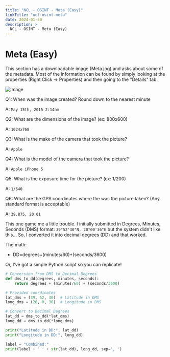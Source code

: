 ```yaml
---
title: "NCL - OSINT - Meta (Easy)"
linkTitle: "ncl-osint-meta"
date: 2024-01-30
description: >
  NCL - OSINT - Meta (Easy)
---
```


# Meta (Easy)

This section has a downloadable image (Meta.jpg) and asks about some of the metadata. Most of the information can be found by simply looking at the properties (Right Click -> Properties) and then going to the "Details" tab.

![image](/static/ncl/meta.png)


Q1: When was the image created? Round down to the nearest minute

A: `May 15th, 2015 2:14am`

Q2: What are the dimensions of the image? (ex: 800x600)

A: `1024x768`

Q3: What is the make of the camera that took the picture?

A: `Apple`

Q4: What is the model of the camera that took the picture?

A: `Apple iPhone 5`

Q5: What is the exposure time for the picture? (ex: 1/200)

A: `1/640`

Q6: What are the GPS coordinates where the was the picture taken? (Any standard format is acceptable)

A: `39.875, 20.01`

This one game me a little trouble. I initially submitted in Degrees, Minutes, Seconds (DMS) format: `39°52'30"N, 20°00'36"E` but the system didn't like this... So, I converted it into decimal degrees (DD) and that worked. 

The math:

- DD=degrees+(minutes/60)+(seconds/3600)

Or, I've got a simple Python script so you can replicate!

```python
# Conversion from DMS to Decimal Degrees
def dms_to_dd(degrees, minutes, seconds):
    return degrees + (minutes/60) + (seconds/3600)

# Provided coordinates
lat_dms = (39, 52, 30)  # Latitude in DMS
long_dms = (20, 0, 36)  # Longitude in DMS

# Convert to Decimal Degrees
lat_dd = dms_to_dd(*lat_dms)
long_dd = dms_to_dd(*long_dms)

print("Latitude in DD:", lat_dd)
print("Longitude in DD:", long_dd)

label = "Combined:"
print(label + ' ' + str(lat_dd), long_dd, sep=', ')
```